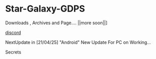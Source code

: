 # Star-Galaxy-GDPS
Downloads , Archives and Page.... ||more soon||]

[discord](https://discord.gg/7S3fwnuWeE)

NextUpdate in  [21/04/25] "Android"
New Update For PC on Working...


Secrets
